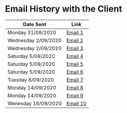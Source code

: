 # Email History with the Client

| Date Sent | Link |
| -- | -- |
| Monday 31/08/2020 | [Email 1](https://bytebucket.org/DylDupe/comp3888_t15a_group1/wiki/Email%20History/email_1.pdf?rev=9a5504dc4ff5a73234e1c6931106cd0f2eefc9bb) |
| Wednesday 2/09/2020 | [Email 2](https://bytebucket.org/DylDupe/comp3888_t15a_group1/wiki/Email%20History/email_2.pdf?rev=9a5504dc4ff5a73234e1c6931106cd0f2eefc9bb) |
| Wednesday 2/09/2020 | [Email 3](https://bytebucket.org/DylDupe/comp3888_t15a_group1/wiki/Email%20History/email_3.pdf?rev=dd5c04e017f7961c2482d3c5a8fbe49d254cd963) |
| Saturday 5/09/2020 | [Email 4](https://bytebucket.org/DylDupe/comp3888_t15a_group1/wiki/Email%20History/email_4.pdf?rev=dd5c04e017f7961c2482d3c5a8fbe49d254cd963) |
| Saturday 5/09/2020 | [Email 5](https://bytebucket.org/DylDupe/comp3888_t15a_group1/wiki/Email%20History/email_5.pdf?rev=dd5c04e017f7961c2482d3c5a8fbe49d254cd963) |
| Saturday 5/09/2020 | [Email 6](https://bytebucket.org/DylDupe/comp3888_t15a_group1/wiki/Email%20History/email_6.pdf?rev=dd5c04e017f7961c2482d3c5a8fbe49d254cd963) |
| Tuesday 8/09/2020 | [Email 7](https://bytebucket.org/DylDupe/comp3888_t15a_group1/wiki/Email%20History/email_7.pdf?rev=dd5c04e017f7961c2482d3c5a8fbe49d254cd963) |
| Monday 14/09/2020 | [Email 8](https://bytebucket.org/DylDupe/comp3888_t15a_group1/wiki/Email%20History/email_8.pdf?rev=dd5c04e017f7961c2482d3c5a8fbe49d254cd963) |
| Monday 14/09/2020 | [Email 9](https://bytebucket.org/DylDupe/comp3888_t15a_group1/wiki/Email%20History/email_8.pdf?rev=dd5c04e017f7961c2482d3c5a8fbe49d254cd963) |
| Wenesday 16/09/2020 | [Email 10](https://bytebucket.org/DylDupe/comp3888_t15a_group1/wiki/Email%20History/email_8.pdf?rev=dd5c04e017f7961c2482d3c5a8fbe49d254cd963) |